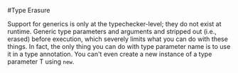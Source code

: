 #Type Erasure

Support for generics is only at the typechecker-level; they do not exist at runtime. Generic type parameters 
and arguments and stripped out (i.e., erased) before execution, which severely limits what you can do with these things.
In fact, the only thing you can do with type parameter name is to use it in a type annotation. You can't even create a new
instance of a type parameter T using `new`.
